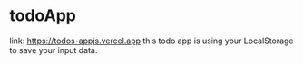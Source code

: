 # todoApp
link: https://todos-appjs.vercel.app
this todo app is using your LocalStorage to save your input data.
